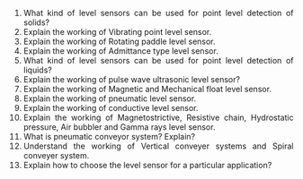 <ol style="text-align: justify;">
<li>What kind of level sensors can be used for point level detection of solids?</li>
<li> Explain the working of Vibrating point level sensor.</li>
<li>Explain the working of Rotating paddle level sensor.</li>
<li> Explain the working of Admittance type level sensor.</li>
<li>What kind of level sensors can be used for point level detection of liquids?</li>
<li>Explain the working of pulse wave ultrasonic level sensor?</li>
<li>Explain the working of Magnetic and Mechanical float level sensor.</li>
<li>Explain the working of pneumatic level sensor.</li>
<li> Explain the working of conductive level sensor.</li>
<li>Explain the working of Magnetostrictive, Resistive chain, Hydrostatic pressure, Air bubbler and Gamma rays level sensor.</li>
<li> What is pneumatic conveyor system? Explain?</li>
<li> Understand the working of Vertical conveyer systems and Spiral conveyer system.</li>
<li>Explain how to choose the level sensor for a particular application?</li>
</ol>
